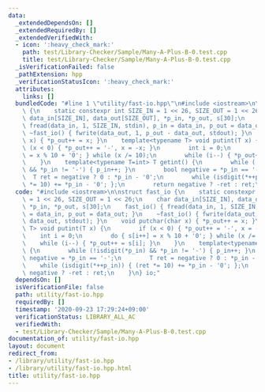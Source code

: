 ```yaml
---
data:
  _extendedDependsOn: []
  _extendedRequiredBy: []
  _extendedVerifiedWith:
  - icon: ':heavy_check_mark:'
    path: test/Library-Checker/Sample/Many-A-Plus-B-0.test.cpp
    title: test/Library-Checker/Sample/Many-A-Plus-B-0.test.cpp
  _isVerificationFailed: false
  _pathExtension: hpp
  _verificationStatusIcon: ':heavy_check_mark:'
  attributes:
    links: []
  bundledCode: "#line 1 \"utility/fast-io.hpp\"\n#include <iostream>\n\nstruct fast_io\
    \ {\n    static constexpr int SIZE_IN = 1 << 26, SIZE_OUT = 1 << 26;\n    char\
    \ data_in[SIZE_IN], data_out[SIZE_OUT], *p_in, *p_out, s[30];\n    fast_io() {\
    \ fread(data_in, 1, SIZE_IN, stdin), p_in = data_in, p_out = data_out; }\n   \
    \ ~fast_io() { fwrite(data_out, 1, p_out - data_out, stdout); }\n    void putchar(char\
    \ x) { *p_out++ = x; }\n    template<typename T> void putint(T x) {\n        if\
    \ (x < 0) { *p_out++ = '-', x = -x; }\n        int i = 0;\n        do { s[i++]\
    \ = x % 10 + '0'; } while (x /= 10);\n        while (i--) { *p_out++ = s[i]; }\n\
    \    }\n    template<typename T=int> T getint() {\n        while (!isdigit(*p_in)\
    \ && *p_in != '-') { p_in++; }\n        bool negative = *p_in == '-';\n      \
    \  T ret = negative ? 0 : *p_in - '0';\n        while (isdigit(*++p_in)) { (ret\
    \ *= 10) += *p_in - '0'; };\n        return negative ? -ret : ret;\n    }\n} io;\n"
  code: "#include <iostream>\n\nstruct fast_io {\n    static constexpr int SIZE_IN\
    \ = 1 << 26, SIZE_OUT = 1 << 26;\n    char data_in[SIZE_IN], data_out[SIZE_OUT],\
    \ *p_in, *p_out, s[30];\n    fast_io() { fread(data_in, 1, SIZE_IN, stdin), p_in\
    \ = data_in, p_out = data_out; }\n    ~fast_io() { fwrite(data_out, 1, p_out -\
    \ data_out, stdout); }\n    void putchar(char x) { *p_out++ = x; }\n    template<typename\
    \ T> void putint(T x) {\n        if (x < 0) { *p_out++ = '-', x = -x; }\n    \
    \    int i = 0;\n        do { s[i++] = x % 10 + '0'; } while (x /= 10);\n    \
    \    while (i--) { *p_out++ = s[i]; }\n    }\n    template<typename T=int> T getint()\
    \ {\n        while (!isdigit(*p_in) && *p_in != '-') { p_in++; }\n        bool\
    \ negative = *p_in == '-';\n        T ret = negative ? 0 : *p_in - '0';\n    \
    \    while (isdigit(*++p_in)) { (ret *= 10) += *p_in - '0'; };\n        return\
    \ negative ? -ret : ret;\n    }\n} io;"
  dependsOn: []
  isVerificationFile: false
  path: utility/fast-io.hpp
  requiredBy: []
  timestamp: '2020-09-23 17:29:24+09:00'
  verificationStatus: LIBRARY_ALL_AC
  verifiedWith:
  - test/Library-Checker/Sample/Many-A-Plus-B-0.test.cpp
documentation_of: utility/fast-io.hpp
layout: document
redirect_from:
- /library/utility/fast-io.hpp
- /library/utility/fast-io.hpp.html
title: utility/fast-io.hpp
---
```

